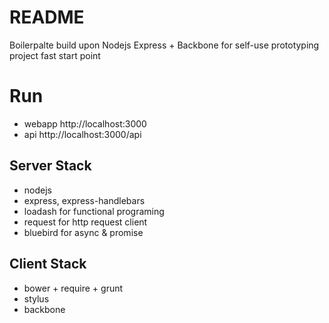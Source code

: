 # README

Boilerpalte build upon Nodejs Express + Backbone for self-use prototyping project fast start point

# Run 
- webapp 
http://localhost:3000
- api
http://localhost:3000/api

## Server Stack
- nodejs
- express, express-handlebars
- loadash for functional programing
- request for http request client
- bluebird for async & promise

## Client Stack
- bower + require + grunt
- stylus
- backbone 
